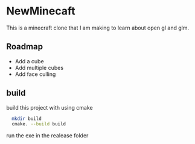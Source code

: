 
# NewMinecaft

This is a minecraft clone that I am making to learn about open gl and glm.

## Roadmap

- Add a cube 
- Add multiple cubes 
- Add face culling


## build
build this project with using cmake 



```bash
  mkdir build
  cmake. --build build 

```
run the exe in the realease folder 
